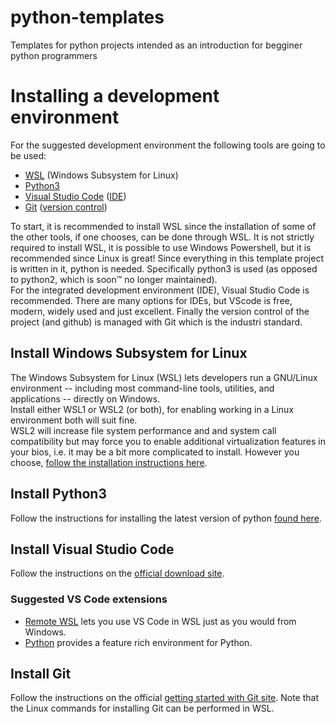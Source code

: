 # python-templates
Templates for python projects intended as an introduction for begginer python programmers

# Installing a development environment
For the suggested development environment the following tools are going to be used:
 - [WSL](https://docs.microsoft.com/en-us/windows/wsl/) (Windows Subsystem for Linux)
 - [Python3](https://python.land/)
 - [Visual Studio Code](https://code.visualstudio.com/) ([IDE](https://en.wikipedia.org/wiki/Integrated_development_environment))
 - [Git](https://git-scm.com/) ([version control](https://en.wikipedia.org/wiki/Version_control))

To start, it is recommended to install WSL since the installation of some of the other tools, if one chooses, can be done through WSL. It is not strictly required to install WSL, it is possible to use Windows Powershell, but it is recommended since Linux is great!
Since everything in this template project is written in it, python is needed. Specifically python3 is used (as opposed to python2, which is soon&trade; no longer maintained).  
For the integrated development environment (IDE), Visual Studio Code is recommended. There are many options for IDEs, but VScode is free, modern, widely used and just excellent.
Finally the version control of the project (and github) is managed with Git which is the industri standard.

## Install Windows Subsystem for Linux
The Windows Subsystem for Linux (WSL) lets developers run a GNU/Linux environment -- including most command-line tools, utilities, and applications -- directly on Windows.  
Install either WSL1 or WSL2 (or both), for enabling working in a Linux environment both will suit fine.  
WSL2 will increase file system performance and and system call compatibility but may force you to enable additional virtualization features in your bios, i.e. it may be a bit more complicated to install.
However you choose, [follow the installation instructions here](https://docs.microsoft.com/en-us/windows/wsl/install-win10).

## Install Python3
Follow the instructions for installing the latest version of python [found here](https://python.land/installing-python).

## Install Visual Studio Code
Follow the instructions on the [official download site](https://code.visualstudio.com/download).
### Suggested VS Code extensions

 - [Remote WSL](https://marketplace.visualstudio.com/items?itemName=ms-vscode-remote.remote-wsl) lets you use VS Code in WSL just as you would from Windows.
- [Python](https://marketplace.visualstudio.com/items?itemName=ms-python.python) provides a feature rich environment for Python.

## Install Git
Follow the instructions on the official [getting started with Git site](https://git-scm.com/book/en/v2/Getting-Started-Installing-Git). Note that the Linux commands for installing Git can be performed in WSL.